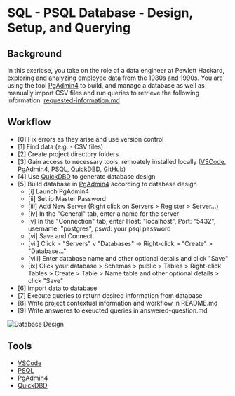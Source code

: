# SQL - PSQL Database - Design, Setup, and Querying

## Background
In this exericse, you take on the role of a data engineer at Pewlett Hackard, exploring and analyzing employee data from the 1980s and 1990s. You are using the tool [PgAdmin4](https://www.pgadmin.org/) to build, and manage a database as well as manually import CSV files and run queries to retrieve the following information:
[requested-information.md](https://github.com/robert-z-lehr/Example-SQL-Database/blob/main/requested-information/requested-information.md)

## Workflow
- [0] Fix errors as they arise and use version control
- [1] Find data (e.g. - CSV files)
- [2] Create project directory folders
- [3] Gain access to necessary tools, remoately installed locally ([VSCode](https://code.visualstudio.com/), [PgAdmin4](https://www.pgadmin.org/download/), [PSQL](https://www.postgresql.org/download/), [QuickDBD](https://www.quickdatabasediagrams.com/), [GitHub](https://github.com/))
- [4] Use [QuickDBD](https://app.quickdatabasediagrams.com/#/) to generate database design
- [5] Build database in [PgAdmin4](https://www.pgadmin.org/download/) according to database design
    - [i] Launch PgAdmin4
    - [ii] Set ip Master Password
    - [iii] Add New Server (Right click on Servers > Register > Server...)
    - [iv] In the "General" tab, enter a name for the server
    - [v] In the "Connection" tab, enter Host: "localhost", Port: "5432", username: "postgres", pswd: your psql password
    - [vi] Save and Connect
    - [vii] Click > "Servers" v "Databases" -> Right-click > "Create" > "Database..."
    - [viii] Enter database name and other optional details and click "Save"
    - [ix] Click your database > Schemas > public > Tables > Right-click Tables > Create > Table > Name table and other optional details > click "Save"
- [6] Import data to database 
- [7] Execute queries to return desired information from database
- [8] Write project contextual information and workflow in README.md
- [9] Write answeres to exeucted queries in answered-question.md

![Database Design](https://github.com/robert-z-lehr/Example-SQL-Database/raw/main/database-design/QuickDBD-export.png)

## Tools
- [VSCode](https://code.visualstudio.com/)
- [PSQL](https://www.postgresql.org/)
- [PgAdmin4](https://www.pgadmin.org/)
- [QuickDBD](https://www.quickdatabasediagrams.com/)

